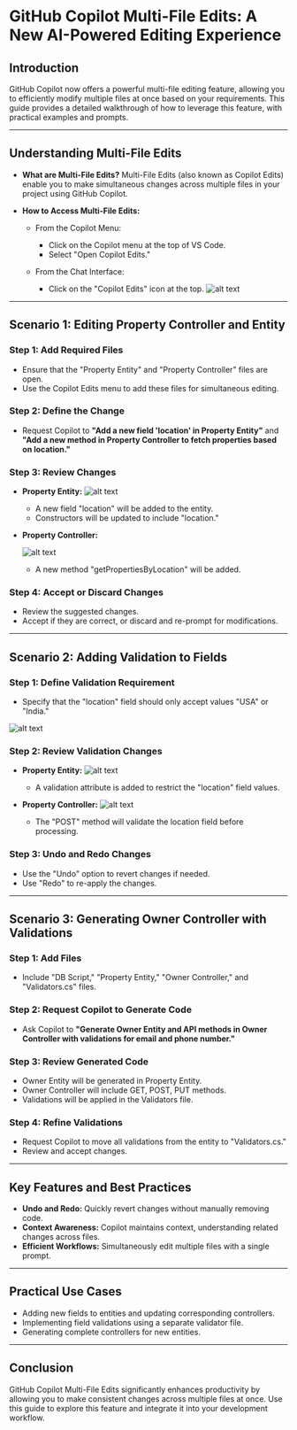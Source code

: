 # **GitHub Copilot Multi-File Edits: A New AI-Powered Editing Experience**

## **Introduction**

GitHub Copilot now offers a powerful multi-file editing feature, allowing you to efficiently modify multiple files at once based on your requirements. This guide provides a detailed walkthrough of how to leverage this feature, with practical examples and prompts.

---

## **Understanding Multi-File Edits**

* **What are Multi-File Edits?**
  Multi-File Edits (also known as Copilot Edits) enable you to make simultaneous changes across multiple files in your project using GitHub Copilot.

* **How to Access Multi-File Edits:**

  * From the Copilot Menu:
    * Click on the Copilot menu at the top of VS Code.
    * Select "Open Copilot Edits."
  
  * From the Chat Interface:
    * Click on the "Copilot Edits" icon at the top.
      ![alt text](../images/img174.png)

---

## **Scenario 1: Editing Property Controller and Entity**

### **Step 1: Add Required Files**

* Ensure that the "Property Entity" and "Property Controller" files are open.
* Use the Copilot Edits menu to add these files for simultaneous editing.


### **Step 2: Define the Change**

* Request Copilot to **"Add a new field 'location' in Property Entity"** and **"Add a new method in Property Controller to fetch properties based on location."**


### **Step 3: Review Changes**

* **Property Entity:**
  ![alt text](../images/img175.png)
  * A new field "location" will be added to the entity.
  * Constructors will be updated to include "location."

* **Property Controller:**
  
  ![alt text](../images/img176.png)
  * A new method "getPropertiesByLocation" will be added.


### **Step 4: Accept or Discard Changes**

* Review the suggested changes.
* Accept if they are correct, or discard and re-prompt for modifications.

---

## **Scenario 2: Adding Validation to Fields**

### **Step 1: Define Validation Requirement**

* Specify that the "location" field should only accept values "USA" or "India."

![alt text](../images/img177.png)


### **Step 2: Review Validation Changes**

* **Property Entity:**
  ![alt text](../images/img178.png)
  * A validation attribute is added to restrict the "location" field values.
  
* **Property Controller:**
  ![alt text](../images/img179.png)
  * The "POST" method will validate the location field before processing.


### **Step 3: Undo and Redo Changes**

* Use the "Undo" option to revert changes if needed.
* Use "Redo" to re-apply the changes.

---

## **Scenario 3: Generating Owner Controller with Validations**

### **Step 1: Add Files**

* Include "DB Script," "Property Entity," "Owner Controller," and "Validators.cs" files.


### **Step 2: Request Copilot to Generate Code**

* Ask Copilot to **"Generate Owner Entity and API methods in Owner Controller with validations for email and phone number."**


### **Step 3: Review Generated Code**

* Owner Entity will be generated in Property Entity.
* Owner Controller will include GET, POST, PUT methods.
* Validations will be applied in the Validators file.


### **Step 4: Refine Validations**

* Request Copilot to move all validations from the entity to "Validators.cs."
* Review and accept changes.

---

## **Key Features and Best Practices**

* **Undo and Redo:** Quickly revert changes without manually removing code.
* **Context Awareness:** Copilot maintains context, understanding related changes across files.
* **Efficient Workflows:** Simultaneously edit multiple files with a single prompt.

---

## **Practical Use Cases**

* Adding new fields to entities and updating corresponding controllers.
* Implementing field validations using a separate validator file.
* Generating complete controllers for new entities.

---

## **Conclusion**

GitHub Copilot Multi-File Edits significantly enhances productivity by allowing you to make consistent changes across multiple files at once. Use this guide to explore this feature and integrate it into your development workflow.
